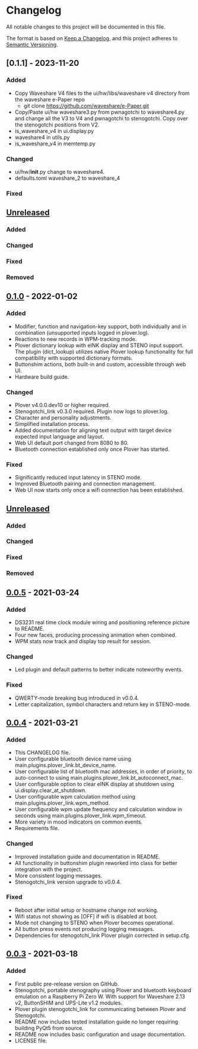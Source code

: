 # Changelog
All notable changes to this project will be documented in this file.

The format is based on [Keep a Changelog](https://keepachangelog.com/en/1.0.0/),
and this project adheres to [Semantic Versioning](https://semver.org/spec/v2.0.0.html).


## [0.1.1] - 2023-11-20
### Added
- Copy Waveshare V4 files to the ui/hw/libs/waveshare v4 directory from the waveshare e-Paper repo 
    - git clone https://github.com/waveshare/e-Paper.git
- Copy/Paste ui/hw waveshare3.py from pwnagotchi to waveshare4.py and change all the V3 to V4 and pwnagotchi to stenogotchi. Copy over the stenogotchi positions from V2.
- is_waveshare_v4 in ui.display.py
- waveshare4 in utils.py
- is_waveshare_v4 in memtemp.py
### Changed
- ui/hw/__init__.py change to waveshare4.
- defaults.toml waveshare_2 to waveshare_4
### Fixed

## [Unreleased]
### Added
### Changed
### Fixed
### Removed

## [0.1.0] - 2022-01-02
### Added
- Modifier, function and navigation-key support, both individually and in combination (unsupported inputs logged in plover.log).
- Reactions to new records in WPM-tracking mode.
- Plover dictionary lookup with eINK display and STENO input support. The plugin (dict_lookup) utilizes native Plover lookup functionality for full compatibility with supported dictionary formats.
- Buttonshim actions, both built-in and custom, accessible through web UI.
- Hardware build guide.

### Changed
- Plover v4.0.0.dev10 or higher required.
- Stenogotchi_link v0.3.0 required. Plugin now logs to plover.log.
- Character and personality adjustments.
- Simplified installation process.
- Added documentation for aligning text output with target device expected input language and layout.
- Web UI default port changed from 8080 to 80.
- Bluetooth connection established only once Plover has started.

### Fixed
- Significantly reduced input latency in STENO mode.
- Improved Bluetooth pairing and connection management.
- Web UI now starts only once a wifi connection has been established.

## [Unreleased]
### Added
### Changed
### Fixed
### Removed

## [0.0.5] - 2021-03-24
### Added
- DS3231 real time clock module wiring and positioning reference picture to README.
- Four new faces, producing processing animation when combined.
- WPM stats now track and display top result for session.

### Changed
- Led plugin and default patterns to better indicate noteworthy events.

### Fixed
- QWERTY-mode breaking bug introduced in v0.0.4.
- Letter capitalization, symbol characters and return key in STENO-mode.

## [0.0.4] - 2021-03-21
### Added
- This CHANGELOG file.
- User configurable bluetooth device name using main.plugins.plover_link.bt_device_name.
- User configurable list of bluetooth mac addresses, in order of priority, to auto-connect to using main.plugins.plover_link.bt_autoconnect_mac.
- User configurable option to clear eINK display at shutdown using ui.display.clear_at_shutdown.
- User configurable wpm calculation method using main.plugins.plover_link.wpm_method.
- User configurable wpm update frequency and calculation window in seconds using main.plugins.plover_link.wpm_timeout.
- More variety in mood indicators on common events.
- Requirements file.

### Changed
- Improved installation guide and documentation in README.
- All functionality in buttonshim plugin reworked into class for better integration with the project.
- More consistent logging messages.
- Stenogotchi_link version upgrade to v0.0.4.

### Fixed
- Reboot after initial setup or hostname change not working.
- Wifi status not showing as [OFF] if wifi is disabled at boot.
- Mode not changing to STENO when Plover becomes operational.
- All button press events not producing logging messages.
- Dependencies for stenogotchi_link Plover plugin corrected in setup.cfg.

## [0.0.3] - 2021-03-18
### Added
- First public pre-release version on GitHub.
- Stenogotchi, portable stenography using Plover and bluetooth keyboard emulation on a Raspberry Pi Zero W. With support for Waveshare 2.13 v2, ButtonSHIM and UPS-Lite v1.2 modules.
- Plover plugin stenogotchi_link for communicating between Plover and Stenogotchi.
- README now includes tested installation guide no longer requiring building PyQt5 from source.
- README now includes basic configuration and usage documentation.
- LICENSE file.

[Unreleased]: https://github.com/prgskidmark/stenogotchi/compare/v0.1.1...dev
[Unreleased]: https://github.com/Anodynous/stenogotchi/compare/v0.1.0...dev
[0.1.0]: https://github.com/Anodynous/stenogotchi/compare/v0.0.5...v0.1.0
[0.0.5]: https://github.com/Anodynous/stenogotchi/compare/v0.0.4...v0.0.5
[0.0.4]: https://github.com/Anodynous/stenogotchi/compare/v0.0.3...v0.0.4
[0.0.3]: https://github.com/Anodynous/stenogotchi/releases/tag/v0.0.3